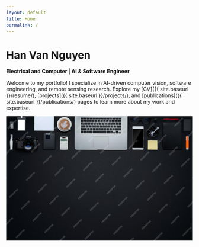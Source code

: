 ```yaml
---
layout: default
title: Home
permalink: /
---
```

# Han Van Nguyen  
**Electrical and Computer | AI & Software Engineer**  

Welcome to my portfolio! I specialize in AI-driven computer vision, software engineering, and remote sensing research. Explore my [CV]({{ site.baseurl }}/resume/), [projects]({{ site.baseurl }}/projects/), and [publications]({{ site.baseurl }}/publications/) pages to learn more about my work and expertise.

![Profile Photo](/assets/img/cover.jpg)